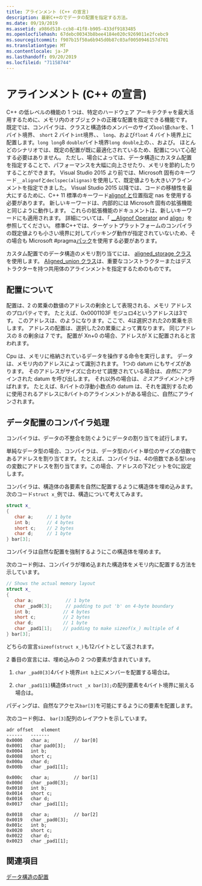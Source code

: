 ```yaml
---
title: アラインメント (C++ の宣言)
description: 最新C++のでデータの配置を指定する方法。
ms.date: 09/19/2019
ms.assetid: a986d510-ccb8-41f8-b905-433df9183485
ms.openlocfilehash: 67debc00343b8bee4184e020c9269011e2fcebc9
ms.sourcegitcommit: f907b15f50a6b945d0b87c03af0050946157d701
ms.translationtype: MT
ms.contentlocale: ja-JP
ms.lasthandoff: 09/20/2019
ms.locfileid: "71158744"
---
```

# <a name="alignment-c-declarations"></a>アラインメント (C++ の宣言)

C++ の低レベルの機能の 1 つは、特定のハードウェア アーキテクチャを最大活用するために、メモリ内のオブジェクトの正確な配置を指定できる機能です。 既定では、コンパイラは、クラスと構造体のメンバーのサイズ`bool`値`char`を、1バイト境界、 `short` 2 バイト`int`境界、、 `long`、および`float` 4 バイト境界上に配置します。`long long`8 `double`バイト境界`long double`上の、、および。 ほとんどのシナリオでは、既定の配置が既に最適化されているため、配置について心配する必要はありません。 ただし、場合によっては、データ構造にカスタム配置を指定することで、パフォーマンスを大幅に向上させたり、メモリを節約したりすることができます。 Visual Studio 2015 より前では、Microsoft 固有のキーワード`__alignof`と`declspec(alignas)`を使用して、既定値よりも大きいアラインメントを指定できました。 Visual Studio 2015 以降では、コードの移植性を最大にするために、C++ 11 標準のキーワード[alignof と](../cpp/alignof-and-alignas-cpp.md)位置指定 nas を使用する必要があります。 新しいキーワードは、内部的には Microsoft 固有の拡張機能と同じように動作します。 これらの拡張機能のドキュメントは、新しいキーワードにも適用されます。 詳細については、「 [__Alignof Operator](../cpp/alignof-operator.md) and [align](../cpp/align-cpp.md)」を参照してください。 標準C++では、ターゲットプラットフォームのコンパイラの既定値よりも小さい境界に対してパッキング動作が指定されていないため、その場合も Microsoft #pragma[パック](../preprocessor/pack.md)を使用する必要があります。

カスタム配置でのデータ構造のメモリ割り当てには、 [aligned_storage クラス](../standard-library/aligned-storage-class.md)を使用します。 [Aligned_union クラス](../standard-library/aligned-union-class.md)は、重要なコンストラクターまたはデストラクターを持つ共用体のアラインメントを指定するためのものです。

## <a name="about-alignment"></a>配置について

配置は、2 の累乗の数値のアドレスの剰余として表現される、メモリ アドレスのプロパティです。 たとえば、0x0001103F モジュロ4というアドレスは3です。 このアドレスは、のようになります。ここで、4は選択された2の累乗を示します。 アドレスの配置は、選択した2の累乗によって異なります。 同じアドレスの 8 の剰余は 7 です。 配置が Xn+0 の場合、アドレスが X に配置されると言われます。

Cpu は、メモリに格納されているデータを操作する命令を実行します。 データは、メモリ内のアドレスによって識別されます。 1つの datum にもサイズがあります。 そのアドレスがサイズに合わせて調整されている場合は、*自然にアラ*インされた datum を呼び出します。 それ以外の場合は、*ミスアライメント*と呼ばれます。 たとえば、8バイトの浮動小数点の datum は、それを識別するために使用されるアドレスに8バイトのアラインメントがある場合に、自然にアラインされます。

## <a name="compiler-handling-of-data-alignment"></a>データ配置のコンパイラ処理

コンパイラは、データの不整合を防ぐようにデータの割り当てを試行します。

単純なデータ型の場合、コンパイラは、データ型のバイト単位のサイズの倍数であるアドレスを割り当てます。 たとえば、コンパイラは、4の倍数である型`long`の変数にアドレスを割り当てます。この場合、アドレスの下2ビットを0に設定します。

コンパイラは、構造体の各要素を自然に配置するように構造体を埋め込みます。 次のコード`struct x_`例では、構造について考えてみます。

```cpp
struct x_
{
   char a;     // 1 byte
   int b;      // 4 bytes
   short c;    // 2 bytes
   char d;     // 1 byte
} bar[3];
```

コンパイラは自然な配置を強制するようにこの構造体を埋めます。

次のコード例は、コンパイラが埋め込まれた構造体をメモリ内に配置する方法を示しています。

```cpp
// Shows the actual memory layout
struct x_
{
   char a;            // 1 byte
   char _pad0[3];     // padding to put 'b' on 4-byte boundary
   int b;            // 4 bytes
   short c;          // 2 bytes
   char d;           // 1 byte
   char _pad1[1];    // padding to make sizeof(x_) multiple of 4
} bar[3];
```

どちらの宣言`sizeof(struct x_)`も12バイトとして返されます。

2 番目の宣言には、埋め込みの 2 つの要素が含まれています。

1. `char _pad0[3]`4バイト境界`int b`上にメンバーを配置する場合は。

1. `char _pad1[1]`構造体`struct _x bar[3];`の配列要素を4バイト境界に揃える場合は。

パディングは、自然なアクセス`bar[3]`を可能にするようにの要素を配置します。

次のコード例は、 `bar[3]`配列のレイアウトを示しています。

```Output
adr offset   element
------   -------
0x0000   char a;         // bar[0]
0x0001   char pad0[3];
0x0004   int b;
0x0008   short c;
0x000a   char d;
0x000b   char _pad1[1];

0x000c   char a;         // bar[1]
0x000d   char _pad0[3];
0x0010   int b;
0x0014   short c;
0x0016   char d;
0x0017   char _pad1[1];

0x0018   char a;         // bar[2]
0x0019   char _pad0[3];
0x001c   int b;
0x0020   short c;
0x0022   char d;
0x0023   char _pad1[1];
```

## <a name="see-also"></a>関連項目

[データ構造の配置](https://en.wikipedia.org/wiki/Data_structure_alignment)
